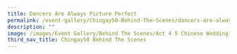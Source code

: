 ```yaml
---
title: Dancers Are Always Picture Perfect
permalink: /event-gallery/Chingay50-Behind-The-Scenes/dancers-are-always-picture-perfect
description: ""
image: /images/Event Gallery/Behind The Scenes/Act 4 5 Chinese Wedding-01.jpg
third_nav_title: Chingay50 Behind The Scenes
---
```


